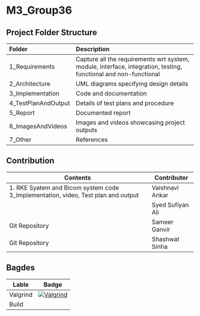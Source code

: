 # M3_Group36

## Project Folder Structure 
| Folder              | Description                                                                                                     |
| :------------------ | :-------------------------------------------------------------------------------------------------------------- |
| 1_Requirements      | Capture all the requirements wrt system, module, interface, integration, testing, functional and non-functional |
| 2_Architecture      | UML diagrams specifying design details                                                                          |
| 3_Implementation    | Code and documentation                                                                                          |
| 4_TestPlanAndOutput | Details of test plans and procedure                                                                             |
| 5_Report            | Documented report                                                                                               |
| 6_ImagesAndVideos   | Images and videos showcasing project outputs                                                                    |
| 7_Other             | References                                                                                                      |

## Contribution
| Contents     | Contributer |
| ---------------- | ------------ |
| 1. RKE Syatem and Bicom system code 3_Implementation, video, Test plan and output  |   Vaishnavi Ankar  |
| | Syed Sufiyan Ali |
| Git Repository | Sameer Ganvir |
| Git Repository | Shashwat Sinha |

## Bagdes

| Lable | Badge |
| ------ | ------ |
| Valgrind | [![Valgrind](https://github.com/shashwat2811/M3_Group36/actions/workflows/Valgrind.yml/badge.svg)](https://github.com/shashwat2811/M3_Group36/actions/workflows/Valgrind.yml) |
| Build |
